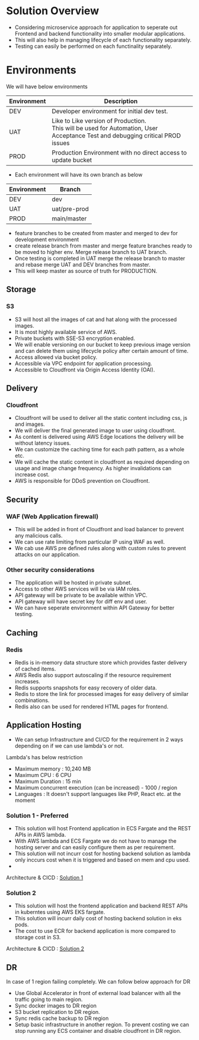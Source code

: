 # Solution Overview

- Considering microservice approach for application to seperate out Frontend and  backend functionality into smaller modular applications.
- This will also help in managing lifecycle of each functionality separately.
- Testing can easily be performed on each functinality separately.


# Environments
    
We will have below environments 

| Environment | Description |
| ----------- | ----------- |
| DEV         | Developer environment for initial dev test.  |
| UAT         |Like to Like version of Production. <br> This will be used for Automation, User Acceptance Test and debugging critical PROD issues        |
| PROD        | Production Environment with no direct access to update bucket    |

- Each environment will have its own branch as below

| Environment | Branch      |
| ----------- | ----------- |
| DEV         | dev         |
| UAT         | uat/pre-prod |
| PROD        | main/master |

- feature branches to be created from master and merged to dev for development environment
- create release branch from master and merge feature branches ready to be moved to higher env. Merge release branch to UAT branch.
- Once testing is completed in UAT merge the release branch to master and rebase merge UAT and DEV branches from master.
- This will keep master as source of truth for PRODUCTION.

## Storage
### S3
- S3 will host all the images of cat and hat along with the processed images.
- It is most highly available service of AWS.
- Private buckets with SSE-S3 encryption enabled.
- We will enable versioning on our bucket to keep previous image version and can delete them using lifecycle policy after certain amount of time.
- Access allowed via bucket policy.
- Accessible via VPC endpoint for application processing.
- Accessible to Cloudfront via Origin Access Identity (OAI).
    
## Delivery
### Cloudfront
- Cloudfront will be used to deliver all the static content including css, js and images.
- We will deliver the final generated image to user using cloudfront.
- As content is delivered using AWS Edge locations the delivery will be without latency issues.
- We can customize the caching time for each path pattern, as a whole etc.
- We will cache the static content in cloudfront as required depending on usage and image change frequency. As higher invalidations can increase cost.
- AWS is responsible for DDoS prevention on Cloudfront.


## Security 
### WAF (Web Application firewall)
- This will be added in front of Cloudfront and load balancer to prevent any malicious calls.
- We can use rate limiting from particular IP using WAF as well.
- We cab use AWS pre defined rules along with custom rules to prevent attacks on our application.

### Other security considerations 
- The application will be hosted in private subnet.
- Access to other AWS services will be via IAM roles.
- API gateway will be private to be available within VPC. 
- API gateway will have secret key for diff env and user.
- We can have seperate environment within API Gateway for better testing.


## Caching
### Redis
- Redis is in-memory data structure store which provides faster delivery of cached items. 
- AWS Redis also support autoscaling if the resource requirement increases. 
- Redis supports snapshots for easy recovery of older data.
- Redis to store the link for processed images for easy delivery of similar combinations. 
- Redis also can be used for rendered HTML pages for frontend.
    
## Application Hosting

- We can setup Infrastructure and CI/CD for the requirement in 2 ways depending on if we can use lambda's or not. 

Lambda's has below restriction
- Maximum memory : 10,240 MB
- Maximum CPU : 6 CPU
- Maximum Duration : 15 min
- Maximum concurrent execution (can be increased) - 1000 / region
- Languages : It doesn't support languages like PHP, React etc. at the moment 


### Solution 1 - Preferred
- This solution will host Frontend application in ECS Fargate and the REST APIs in AWS lambda.
- With AWS lambda and ECS Fargate we do not have to manage the hosting server and can easily configure them as per requirement.
- This solution will not incurr cost for hosting backend solution as lambda only inccurs cost when it is triggered and based on mem and cpu used. 
- 
Architecture & CICD : [Solution 1](../solution-1 "Solution 1")


### Solution 2
- This solution will host the frontend application and backend REST APIs in kuberntes using AWS EKS fargate.
- This solution will incurr daily cost of hosting backend solution in eks pods.
- The cost to use ECR for backend application is more compared to storage cost in S3. 

Architecture & CICD : [Solution 2](../solution-2 "Solution 2")


## DR

In case of 1 region failing completely. We can follow below approach for DR
- Use Global Accelerator in front of external load balancer with all the traffic going to main region.
- Sync docker images  to DR region
- S3 bucket replication to DR region. 
- Sync redis cache backup to DR region
- Setup basic infrastructure in another region. To prevent costing we can stop running any ECS container and disable cloudfront in DR region.
